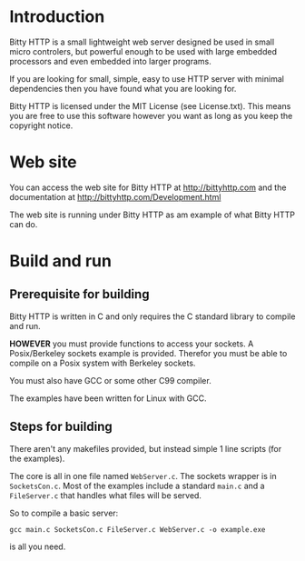 # Introduction

Bitty HTTP is a small lightweight web server designed be used in small micro controlers, but powerful enough to be used with large embedded processors and even embedded into larger programs.

If you are looking for small, simple, easy to use HTTP server with minimal dependencies then you have found what you are looking for.

Bitty HTTP is licensed under the MIT License (see License.txt). This means you are free to use this software however you want as long as you keep the copyright notice.

# Web site

You can access the web site for Bitty HTTP at http://bittyhttp.com and the documentation at http://bittyhttp.com/Development.html

The web site is running under Bitty HTTP as am example of what Bitty HTTP can do.

# Build and run

## Prerequisite for building

Bitty HTTP is written in C and only requires the C standard library to compile and run.

**HOWEVER** you must provide functions to access your sockets.  A Posix/Berkeley sockets example is provided.  Therefor you must be able to compile on a Posix system with Berkeley sockets.

You must also have GCC or some other C99 compiler.

The examples have been written for Linux with GCC.

## Steps for building

There aren't any makefiles provided, but instead simple 1 line scripts (for the examples).

The core is all in one file named `WebServer.c`.  The sockets wrapper is in `SocketsCon.c`.  Most of the examples include a standard `main.c` and a `FileServer.c` that handles what files will be served.

So to compile a basic server:

`gcc main.c SocketsCon.c FileServer.c WebServer.c -o example.exe`

is all you need.
